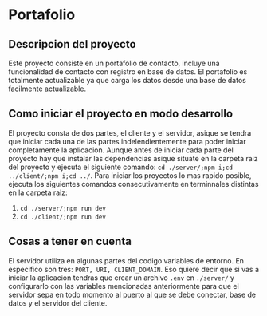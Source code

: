 # Portafolio

## Descripcion del proyecto

Este proyecto consiste en un portafolio de contacto, incluye una funcionalidad de contacto con registro en base de datos. El portafolio es totalmente actualizable ya que carga los datos desde una base de datos facilmente actualizable.

## Como iniciar el proyecto en modo desarrollo

El proyecto consta de dos partes, el cliente y el servidor, asique se tendra que iniciar cada una de las partes indelendientemente para poder iniciar completamente la aplicacion. Aunque antes de iniciar cada parte del proyecto hay que instalar las dependencias asique situate en la carpeta raiz del proyecto y ejecuta el siguiente comando: `cd ./server/;npm i;cd ../client/;npm i;cd ../`. Para iniciar los proyectos lo mas rapido posible, ejecuta los siguientes comandos consecutivamente en terminnales distintas en la carpeta raiz:

1. `cd ./server/;npm run dev`
2. `cd ./client/;npm run dev`

## Cosas a tener en cuenta

El servidor utiliza en algunas partes del codigo variables de entorno. En especifico son tres: `PORT, URI, CLIENT_DOMAIN`. Eso quiere decir que si vas a iniciar la aplicacion tendras que crear un archivo `.env` en `./server/` y configurarlo con las variables mencionadas anteriormente para que el servidor sepa en todo momento al puerto al que se debe conectar, base de datos y el servidor del cliente.
